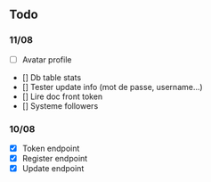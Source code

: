 ## Todo

### 11/08

- [ ] Avatar profile
- [] Db table stats
- [] Tester update info (mot de passe, username...)
- [] Lire doc front token
- [] Systeme followers 

### 10/08

- [x] Token endpoint
- [x] Register endpoint
- [x] Update endpoint